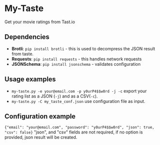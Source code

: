# My-Taste
Get your movie ratings from Tast.io

## Dependencies
- **Brotli**: `pip install brotli` - this is used to decompress the JSON result from taste.
- **Requests**: `pip install requests` - this handles network requests
- **JSONSchema**: `pip install jsonschema` - validates configuration

## Usage examples
- `my-taste.py -e your@email.com -p y0urP4$$w0rd -j -c` export your rating list as a JSON (`-j`) and as a CSV(`-c`).
- `my-taste.py -C my_taste_conf.json` use configuration file as input.

## Configuration example
`{"email": "your@email.com",
  "password": "y0urP4$$w0rd",
  "json": true,
  "csv": false}`
"json", and "csv" fields are not required, if no option is provided, json result will be created.
